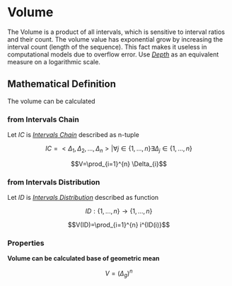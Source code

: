 # Volume

The Volume is a product of all intervals, which is sensitive to interval ratios and their count.
The volume value has exponential grow by increasing the interval count (length of the sequence).
This fact makes it useless in computational models due to overflow error.
Use [_Depth_](./depth.md) as an equivalent measure on a logarithmic scale.

## Mathematical Definition

The volume can be calculated

### from Intervals Chain

Let $IC$ is [_Intervals Chain_](../intervals_chain/index.md#mathematical-definition) described as n-tuple

$$IC = <\Delta_1, \Delta_2, ..., \Delta_n> | \forall j \in \{1,...,n\} \exists \Delta_j \in \{1,...,n\}$$

$$V=\prod_{i=1}^{n} \Delta_{i}$$

### from Intervals Distribution

Let $ID$ is [_Intervals Distribution_](../intervals_distribution/index.md#mathematical-definition) described as function

$$ID : \{1,...,n\} \longrightarrow \{1,...,n\}$$

$$V(ID)=\prod_{i=1}^{n} i^{ID(i)}$$

### Properties

__Volume can be calculated base of geometric mean__

$$V = (\Delta_{g})^{n}$$
